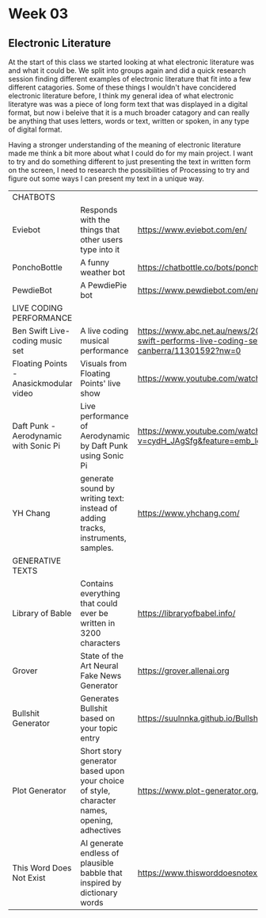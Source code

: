 # Week 03

## Electronic Literature
At the start of this class we started looking at what electronic literature was and what it could be.
We split into groups again and did a quick research session finding different examples of electronic literature that fit into a few different catagories. Some of these things I wouldn't have concidered electronic literature before, I think my general idea of what electronic literatyre was was a piece of long form text that was displayed in a digital format, but now i beleive that it is a much broader catagory and can really be anything that uses letters, words or text, written or spoken, in any type of digital format.

Having a stronger understanding of the meaning of electronic literature made me think a bit more about what I could do for my main project. I want to try and do something different to just presenting the text in written form on the screen, I need to research the possibilities of Processing to try and figure out some ways I can present my text in a unique way.




|   |   |    |
| ------------- | ------------- | ------------- | 
| CHATBOTS   |    |    |
| Eviebot  | Responds with the things that other users type into it  | https://www.eviebot.com/en/ |
| PonchoBottle  | A funny weather bot | https://chatbottle.co/bots/poncho-the-weathercat |
| PewdieBot  | A PewdiePie bot | https://www.pewdiebot.com/en/ |
| LIVE CODING PERFORMANCE | | |
| Ben Swift Live-coding music set  | A live coding musical performance  | https://www.abc.net.au/news/2019-07-21/ben-swift-performs-live-coding-set-in-canberra/11301592?nw=0 |
| Floating Points - Anasickmodular video   | Visuals from Floating Points' live show | https://www.youtube.com/watch?v=WezWspsKgpM |
| Daft Punk - Aerodynamic with Sonic Pi | Live performance of Aerodynamic by Daft Punk using Sonic Pi | https://www.youtube.com/watch?v=cydH_JAgSfg&feature=emb_logo|
| YH Chang   | generate sound by writing text: instead of adding tracks, instruments, samples. | https://www.yhchang.com/ |
| GENERATIVE TEXTS | | |
| Library of Bable   | Contains everything that could ever be written in 3200 characters | https://libraryofbabel.info/ |
| Grover   | State of the Art Neural Fake News Generator | https://grover.allenai.org |
| Bullshit Generator   | Generates Bullshit based on your topic entry | https://suulnnka.github.io/BullshitGenerator/index.html |
| Plot Generator   | Short story generator based upon your choice of style, character names, opening, adhectives | https://www.plot-generator.org.uk/story |
| This Word Does Not Exist   | AI generate endless of plausible babble that inspired by dictionary words | https://www.thisworddoesnotexist.com/ |
